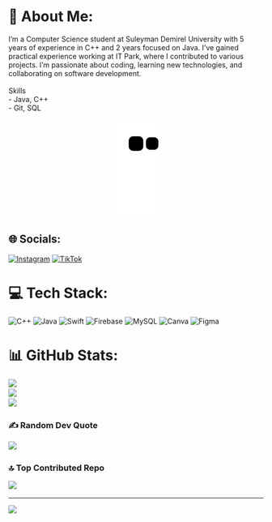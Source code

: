 # 💫 About Me:
I’m a Computer Science student at Suleyman Demirel University with 5 years of experience in C++ and 2 years focused on Java. I’ve gained practical experience working at IT Park, where I contributed to various projects. I’m passionate about coding, learning new technologies, and collaborating on software development.<br><br>Skills  <br>- Java, C++  <br>- Git, SQL  <br>

<p align="center">
  <picture>
    <source media="(prefers-color-scheme: dark)" srcset="https://raw.githubusercontent.com/dbaglan/dbaglan/output/github-contribution-grid-snake-dark.svg">
    <source media="(prefers-color-scheme: light)" srcset="https://raw.githubusercontent.com/dbaglan/dbaglan/output/github-contribution-grid-snake.svg">
    <img alt="github contribution grid snake animation" src="https://raw.githubusercontent.com/dbaglan/dbaglan/output/github-contribution-grid-snake.svg">
  </picture>
</p>

## 🌐 Socials:
[![Instagram](https://img.shields.io/badge/Instagram-%23E4405F.svg?logo=Instagram&logoColor=white)](https://instagram.com/dbaglann)
[![TikTok](https://img.shields.io/badge/TikTok-%23000000.svg?logo=TikTok&logoColor=white)](https://tiktok.com/@dbaglan) 

# 💻 Tech Stack:
![C++](https://img.shields.io/badge/c++-%2300599C.svg?style=for-the-badge&logo=c%2B%2B&logoColor=white) ![Java](https://img.shields.io/badge/java-%23ED8B00.svg?style=for-the-badge&logo=openjdk&logoColor=white) ![Swift](https://img.shields.io/badge/swift-F54A2A?style=for-the-badge&logo=swift&logoColor=white) ![Firebase](https://img.shields.io/badge/firebase-%23039BE5.svg?style=for-the-badge&logo=firebase) ![MySQL](https://img.shields.io/badge/mysql-4479A1.svg?style=for-the-badge&logo=mysql&logoColor=white) ![Canva](https://img.shields.io/badge/Canva-%2300C4CC.svg?style=for-the-badge&logo=Canva&logoColor=white) ![Figma](https://img.shields.io/badge/figma-%23F24E1E.svg?style=for-the-badge&logo=figma&logoColor=white)

# 📊 GitHub Stats:
![](https://github-readme-stats.vercel.app/api?username=dbaglan&theme=github_dark&hide_border=false&include_all_commits=false&count_private=false)<br/>
![](https://github-readme-streak-stats.herokuapp.com/?user=dbaglan&theme=github_dark&hide_border=false)<br/>
![](https://github-readme-stats.vercel.app/api/top-langs/?username=dbaglan&theme=github_dark&hide_border=false&include_all_commits=false&count_private=false&layout=compact)

### ✍️ Random Dev Quote
![](https://quotes-github-readme.vercel.app/api?type=horizontal&theme=radical)

### 🔝 Top Contributed Repo
![](https://github-contributor-stats.vercel.app/api?username=dbaglan&limit=5&theme=cobalt&combine_all_yearly_contributions=true)

---
[![](https://visitcount.itsvg.in/api?id=dbaglan&icon=0&color=0)](https://visitcount.itsvg.in)
